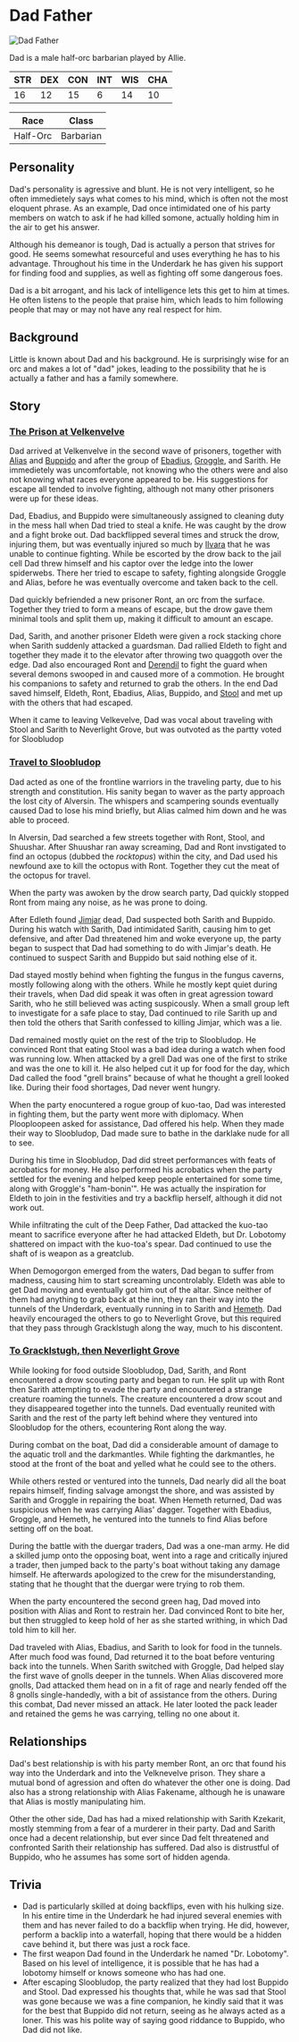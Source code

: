 # Dad Father

![Dad Father](Dad.png)

Dad is a male half-orc barbarian played by Allie. 

| STR | DEX | CON | INT | WIS | CHA |
| --- | --- | --- | --- | --- | --- |
| 16 | 12 | 15 | 6 | 14 | 10 |

| Race | Class |
| --- | --- |
| Half-Orc | Barbarian |

## Personality
Dad's personality is agressive and blunt. He is not very intelligent, so he often immedietely says what comes to his mind, which is often not the most eloquent phrase. As an example, Dad once intimidated one of his party members on watch to ask if he had killed somone, actually holding him in the air to get his answer.

Although his demeanor is tough, Dad is actually a person that strives for good. He seems somewhat resourceful and uses everything he has to his advantage. Throughout his time in the Underdark he has given his support for finding food and supplies, as well as fighting off some dangerous foes.

Dad is a bit arrogant, and his lack of intelligence lets this get to him at times. He often listens to the people that praise him, which leads to him following people that may or may not have any real respect for him.

## Background
Little is known about Dad and his background. He is surprisingly wise for an orc and makes a lot of "dad" jokes, leading to the possibility that he is actually a father and has a family somewhere.

## Story
### [The Prison at Velkenvelve](../../sessions/arc01/info.md)
Dad arrived at Velkenvelve in the second wave of prisoners, together with [Alias](alias.md) and [Buppido](../party/buppido.md) and after the group of [Ebadius](ebadius.md), [Groggle](groggle.md), and Sarith. He immedietely was uncomfortable, not knowing who the others were and also not knowing what races everyone appeared to be. His suggestions for escape all tended to involve fighting, although not many other prisoners were up for these ideas.

Dad, Ebadius, and Buppido were simultaneously assigned to cleaning duty in the mess hall when Dad tried to steal a knife. He was caught by the drow and a fight broke out. Dad backflipped several times and struck the drow, injuring them, but was eventually injured so much by [Ilvara](../velkenvelve/ilvara.md) that he was unable to continue fighting. While be escorted by the drow back to the jail cell Dad threw himself and his captor over the ledge into the lower spiderwebs. There her tried to escape to safety, fighting alongside Groggle and Alias, before he was eventually overcome and taken back to the cell.

Dad quickly befriended a new prisoner Ront, an orc from the surface. Together they tried to form a means of escape, but the drow gave them minimal tools and split them up, making it difficult to amount an escape.

Dad, Sarith, and another prisoner Eldeth were given a rock stacking chore when Sarith suddenly attacked a guardsman. Dad rallied Eldeth to fight and together they made it to the elevator after throwing two quaggoth over the edge. Dad also encouraged Ront and [Derendil](../party/derendil.md) to fight the guard when several demons swooped in and caused more of a commotion. He brought his companions to safety and returned to grab the others. In the end Dad saved himself, Eldeth, Ront, Ebadius, Alias, Buppido, and [Stool](../party/stool.md) and met up with the others that had escaped.

When it came to leaving Velkevelve, Dad was vocal about traveling with Stool and Sarith to Neverlight Grove, but was outvoted as the partty voted for Sloobludop

### [Travel to Sloobludop](../../sessions/arc02/info.md)
Dad acted as one of the frontline warriors in the traveling party, due to his strength and constitution. His sanity began to waver as the party approach the lost city of Alversin. The whispers and scampering sounds eventually caused Dad to lose his mind briefly, but Alias calmed him down and he was able to proceed.

In Alversin, Dad searched a few streets together with Ront, Stool, and Shuushar. After Shuushar ran away screaming, Dad and Ront invstigated to find an octopus (dubbed the *rocktopus*) within the city, and Dad used his newfound axe to kill the octopus with Ront. Together they cut the meat of the octopus for travel.

When the party was awoken by the drow search party, Dad quickly stopped Ront from maing any noise, as he was prone to doing.

After Edleth found [Jimjar](../party/jimjar.md) dead, Dad suspected both Sarith and Buppido. During his watch with Sarith, Dad intimidated Sarith, causing him to get defensive, and after Dad threatened him and woke everyone up, the party began to suspect that Dad had something to do with Jimjar's death. He continued to suspect Sarith and Buppido but said nothing else of it.

Dad stayed mostly behind when fighting the fungus in the fungus caverns, mostly following along with the others. While he mostly kept quiet during their travels, when Dad did speak it was often in great agression toward Sarith, who he still believed was acting suspicously. When a small group left to investigate for a safe place to stay, Dad continued to rile Sarith up and then told the others that Sarith confessed to killing Jimjar, which was a lie.

Dad remained mostly quiet on the rest of the trip to Sloobludop. He convinced Ront that eating Stool was a bad idea during a watch when food was running low. When attacked by a grell Dad was one of the first to strike and was the one to kill it. He also helped cut it up for food for the day, which Dad called the food "grell brains" because of what he thought a grell looked like. During their food shortages, Dad never went hungry.

When the party enocuntered a rogue group of kuo-tao, Dad was interested in fighting them, but the party went more with diplomacy. When Plooploopeen asked for assistance, Dad offered his help. When they made their way to Sloobludop, Dad made sure to bathe in the darklake nude for all to see.

During his time in Sloobludop, Dad did street performances with feats of acrobatics for money. He also performed his acrobatics when the party settled for the evening and helped keep people entertained for some time, along with Groggle's "ham-bonin'". He was actually the inspiration for Eldeth to join in the festivities and try a backflip herself, although it did not work out.

While infiltrating the cult of the Deep Father, Dad attacked the kuo-tao meant to sacrifice everyone after he had attacked Eldeth, but Dr. Lobotomy shattered on impact with the kuo-toa's spear. Dad continued to use the shaft of is weapon as a greatclub.

When Demogorgon emerged from the waters, Dad began to suffer from madness, causing him to start screaming uncontrolably. Eldeth was able to get Dad moving and eventually got him out of the altar. Since neither of them had anything to grab back at the inn, they ran their way into the tunnels of the Underdark, eventually running in to Sarith and [Hemeth](../party/hemeth.md). Dad heavily encouraged the others to go to Neverlight Grove, but this required that they pass through Gracklstugh along the way, much to his discontent.

### [To Gracklstugh, then Neverlight Grove](../../sessions/arc03/info.md)
While looking for food outside Sloobludop, Dad, Sarith, and Ront encountered a drow scouting party and began to run. He split up with Ront then Sarith attempting to evade the party and encountered a strange creature roaming the tunnels. The creature encountered a drow scout and they disappeared together into the tunnels. Dad eventually reunited with Sarith and the rest of the party left behind where they ventured into Sloobludop for the others, ecountering Ront along the way.

During combat on the boat, Dad did a considerable amount of damage to the aquatic troll and the darkmantles. While fighting the darkmantles, he stood at the front of the boat and yelled what he could see to the others.

While others rested or ventured into the tunnels, Dad nearly did all the boat repairs himself, finding salvage amongst the shore, and was assisted by Sarith and Groggle in repairing the boat. When Hemeth returned, Dad was suspicious when he was carrying Alias' dagger. Together with Ebadius, Groggle, and Hemeth, he ventured into the tunnels to find Alias before setting off on the boat.

During the battle with the duergar traders, Dad was a one-man army. He did a skilled jump onto the opposing boat, went into a rage and critically injured a trader, then jumped back to the party's boat without taking any damage himself. He afterwards apologized to the crew for the misunderstanding, stating that he thought that the duergar were trying to rob them. 

When the party encountered the second green hag, Dad moved into position with Alias and Ront to restrain her. Dad convinced Ront to bite her, but then struggled to keep hold of her as she started writhing, in which Dad told him to kill her.

Dad traveled with Alias, Ebadius, and Sarith to look for food in the tunnels. After much food was found, Dad returned it to the boat before venturing back into the tunnels. When Sarith switched with Groggle, Dad helped slay the first wave of gnolls deeper in the tunnels. When Alias discovered more gnolls, Dad attacked them head on in a fit of rage and nearly fended off the 8 gnolls single-handedly, with a bit of assistance from the others. During this combat, Dad never missed an attack. He later looted the pack leader and retained the gems he was carrying, telling no one about it.

## Relationships
Dad's best relationship is with his party member Ront, an orc that found his way into the Underdark and into the Velknevelve prison. They share a mutual bond of agression and often do whatever the other one is doing. Dad also has a strong relationship with Alias Fakename, although he is unaware that Alias is mostly manipulating him.

Other the other side, Dad has had a mixed relationship with Sarith Kzekarit, mostly stemming from a fear of a murderer in their party. Dad and Sarith once had a decent relationship, but ever since Dad felt threatened and confronted Sarith their relationship has suffered. Dad also is distrustful of Buppido, who he assumes has some sort of hidden agenda.

## Trivia
* Dad is particularly skilled at doing backflips, even with his hulking size. In his entire time in the Underdark he had injured several enemies with them and has never failed to do a backflip when trying. He did, however, perform a backlip into a waterfall, hoping that there would be a hidden cave behind it, but there was just a rock face.
* The first weapon Dad found in the Underdark he named "Dr. Lobotomy". Based on his level of intelligence, it is possible that he has had a lobotomy himself or knows someone who has had one.
* After escaping Sloobludop, the party realized that they had lost Buppido and Stool. Dad expressed his thoughts that, while he was sad that Stool was gone because we was a fine companion, he kindly said that it was for the best that Buppido did not return, seeing as he always acted as a loner. This was his polite way of saying good riddance to Buppido, who Dad did not like.
